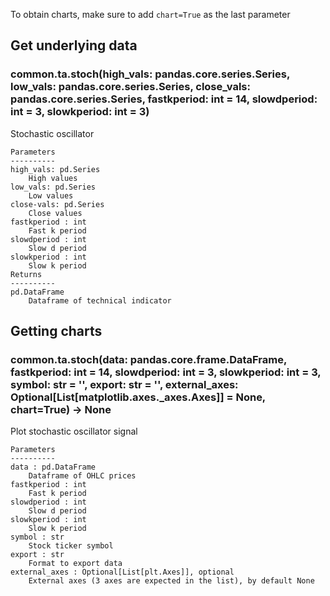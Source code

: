 To obtain charts, make sure to add `chart=True` as the last parameter

## Get underlying data 
### common.ta.stoch(high_vals: pandas.core.series.Series, low_vals: pandas.core.series.Series, close_vals: pandas.core.series.Series, fastkperiod: int = 14, slowdperiod: int = 3, slowkperiod: int = 3)

Stochastic oscillator

    Parameters
    ----------
    high_vals: pd.Series
        High values
    low_vals: pd.Series
        Low values
    close-vals: pd.Series
        Close values
    fastkperiod : int
        Fast k period
    slowdperiod : int
        Slow d period
    slowkperiod : int
        Slow k period
    Returns
    ----------
    pd.DataFrame
        Dataframe of technical indicator

## Getting charts 
### common.ta.stoch(data: pandas.core.frame.DataFrame, fastkperiod: int = 14, slowdperiod: int = 3, slowkperiod: int = 3, symbol: str = '', export: str = '', external_axes: Optional[List[matplotlib.axes._axes.Axes]] = None, chart=True) -> None

Plot stochastic oscillator signal

    Parameters
    ----------
    data : pd.DataFrame
        Dataframe of OHLC prices
    fastkperiod : int
        Fast k period
    slowdperiod : int
        Slow d period
    slowkperiod : int
        Slow k period
    symbol : str
        Stock ticker symbol
    export : str
        Format to export data
    external_axes : Optional[List[plt.Axes]], optional
        External axes (3 axes are expected in the list), by default None

